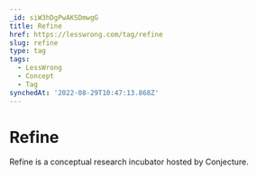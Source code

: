 ```yaml
---
_id: siW3hDgPwAKSDmwgG
title: Refine
href: https://lesswrong.com/tag/refine
slug: refine
type: tag
tags:
  - LessWrong
  - Concept
  - Tag
synchedAt: '2022-08-29T10:47:13.868Z'
---
```


# Refine

Refine is a conceptual research incubator hosted by Conjecture.
